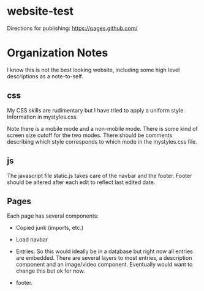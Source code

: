 # website-test


Directions for publishing: https://pages.github.com/


# Organization Notes

I know this is not the best looking website, including some high level descriptions as a note-to-self.


## css

My CSS skills are rudimentary but I have tried to apply a uniform style. 
Information in mystyles.css.

Note there is a mobile mode and a non-mobile mode. There is some kind of screen size 
cutoff for the two modes. There should be comments describing which style corresponds to 
which mode in the mystyles.css file.

## js

The javascript file static.js takes care of the navbar and the footer. Footer should be 
altered after each edit to reflect last edited date. 

## Pages

Each page has several components:

- Copied junk (imports, etc.)

- Load navbar

- Entries: So this would ideally be in a database but right now all entries are embedded.
There are several layers to most entries, a description component and an image/video component. Eventually would want to change this but ok for now. 


- footer.  
